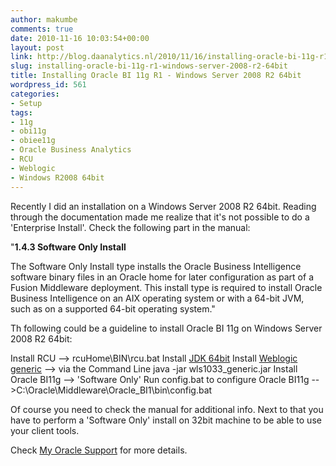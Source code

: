 ```yaml
---
author: makumbe
comments: true
date: 2010-11-16 10:03:54+00:00
layout: post
link: http://blog.daanalytics.nl/2010/11/16/installing-oracle-bi-11g-r1-windows-server-2008-r2-64bit/
slug: installing-oracle-bi-11g-r1-windows-server-2008-r2-64bit
title: Installing Oracle BI 11g R1 - Windows Server 2008 R2 64bit
wordpress_id: 561
categories:
- Setup
tags:
- 11g
- obi11g
- obiee11g
- Oracle Business Analytics
- RCU
- Weblogic
- Windows R2008 64bit
---
```


Recently I did an installation on a Windows Server 2008 R2 64bit. Reading through the documentation made me realize that it's not possible to do a 'Enterprise Install'. Check the following part in the manual:

"**1.4.3 Software Only Install**

The Software Only Install type installs the Oracle Business Intelligence software binary files in an Oracle home for later configuration as part of a Fusion Middleware deployment. This install type is required to install Oracle Business Intelligence on an AIX operating system or with a 64-bit JVM, such as on a supported 64-bit operating system."

Th following could be a guideline to install Oracle BI 11g on Windows Server 2008 R2 64bit:

Install RCU --> rcuHome\BIN\rcu.bat
Install [JDK 64bit](http://www.oracle.com/technetwork/java/javase/downloads/index.html)
Install [Weblogic generic](http://download.oracle.com/otn/nt/middleware/11g/wls1033_generic.jar) --> via the Command Line java -jar wls1033_generic.jar
Install Oracle BI11g --> 'Software Only'
Run config.bat to configure Oracle BI11g -->C:\Oracle\Middleware\Oracle_BI1\bin\config.bat

Of course you need to check the manual for additional info. Next to that you have to perform a 'Software Only' install on 32bit machine to be able to use your client tools.

Check [My Oracle Support](https://supporthtml.oracle.com/ep/faces/secure/km/DocumentDisplay.jspx?id=1220564.1) for more details.
